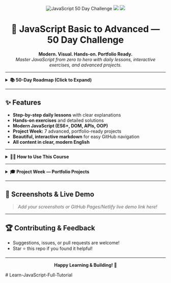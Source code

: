 <!-- Banner -->
<p align="center">
  <img src="https://img.shields.io/badge/JavaScript-50%20Day%20Challenge-yellow?style=for-the-badge&logo=javascript&logoColor=black" alt="JavaScript 50 Day Challenge"/>
  <img src="https://img.shields.io/badge/Portfolio%20Ready-Yes-brightgreen?style=for-the-badge"/>
  <img src="https://img.shields.io/badge/Language-English-blueviolet?style=for-the-badge"/>
</p>

<h1 align="center">🚀 JavaScript Basic to Advanced — 50 Day Challenge</h1>

<p align="center">
  <b>Modern. Visual. Hands-on. Portfolio Ready.</b><br>
  <i>Master JavaScript from zero to hero with daily lessons, interactive exercises, and advanced projects.</i>
</p>

---

<details>
<summary><strong>📚 50-Day Roadmap (Click to Expand)</strong></summary>

| Day | Topic                                    | Practice/Project         |
|-----|------------------------------------------|-------------------------|
|  1  | JS Introduction, Setup, Syntax           | Exercise + Solution     |
|  2  | Variables (var, let, const)              | Exercise + Solution     |
|  3  | Data Types                               | Exercise + Solution     |
|  4  | Type Conversion                          | Exercise + Solution     |
|  5  | Operators & Expressions                  | Exercise + Solution     |
|  6  | String Methods                           | Exercise + Solution     |
|  7  | Number & Math Methods                    | Exercise + Solution     |
|  8  | Control Flow: if, else, switch           | Exercise + Solution     |
|  9  | Loops: for, while, break, continue       | Exercise + Solution     |
| 10  | Functions: Declaration, Expression       | Exercise + Solution     |
| 11  | Scope & Hoisting                         | Exercise + Solution     |
| 12  | Arrow Functions                          | Exercise + Solution     |
| 13  | Arrays: Basics                           | Exercise + Solution     |
| 14  | Array Methods (map, filter, etc.)        | Exercise + Solution     |
| 15  | Objects: Basics                          | Exercise + Solution     |
| 16  | Object Methods & `this`                  | Exercise + Solution     |
| 17  | Nested Objects & Arrays                  | Exercise + Solution     |
| 18  | Date & Time                              | Exercise + Solution     |
| 19  | Error Handling (try, catch)              | Exercise + Solution     |
| 20  | DOM Basics: Selecting Elements           | Exercise + Solution     |
| 21  | DOM Manipulation                         | Exercise + Solution     |
| 22  | Events & Event Listeners                 | Exercise + Solution     |
| 23  | Forms & Validation                       | Exercise + Solution     |
| 24  | Timers: setTimeout, setInterval          | Exercise + Solution     |
| 25  | Local Storage & Session Storage          | Exercise + Solution     |
| 26  | JSON & Data Serialization                | Exercise + Solution     |
| 27  | Fetch API: Basics                        | Exercise + Solution     |
| 28  | Fetch API: Advanced (POST, Error)        | Exercise + Solution     |
| 29  | Promises                                 | Exercise + Solution     |
| 30  | Async/Await                              | Exercise + Solution     |
| 31  | Callbacks & Higher-order Functions       | Exercise + Solution     |
| 32  | Closures                                 | Exercise + Solution     |
| 33  | Prototypes & Inheritance                 | Exercise + Solution     |
| 34  | Classes & OOP                            | Exercise + Solution     |
| 35  | Modules (import/export)                  | Exercise + Solution     |
| 36  | Regular Expressions                      | Exercise + Solution     |
| 37  | Advanced Array Methods                   | Exercise + Solution     |
| 38  | Advanced Object Patterns                 | Exercise + Solution     |
| 39  | Functional Programming                   | Exercise + Solution     |
| 40  | Design Patterns (Factory, Singleton)     | Exercise + Solution     |
| 41  | Error Debugging & DevTools               | Exercise + Solution     |
| 42  | Performance Optimization                 | Exercise + Solution     |
| 43  | Interview Questions & Best Practices     | Exercise + Solution     |
| 44-50 | <b>Project Week: 7 Portfolio Projects</b> | <b>Projects 1-7</b>     |

</details>

---

## ✨ Features
- **Step-by-step daily lessons** with clear explanations
- **Hands-on exercises** and detailed solutions
- **Modern JavaScript (ES6+, DOM, APIs, OOP)**
- **Project Week:** 7 advanced, portfolio-ready projects
- **Beautiful, interactive markdown** for easy GitHub navigation
- **All content in clear, modern English**

---

<details>
<summary><strong>🧑‍💻 How to Use This Course</strong></summary>

1. **Clone or Download** this repository.
2. Open any `days/dayXX/lesson.md` to start learning.
3. Try the matching `exercise.html` and check your work with `solution.html`.
4. Explore the <b>Project-Week</b> folder for advanced portfolio projects.
5. Edit and experiment with the code — make it your own!

</details>

---

<details>
<summary><strong>🎓 Project Week — Portfolio Projects</strong></summary>

- <b>Project 1:</b> Calculator App
- <b>Project 2:</b> To-Do List
- <b>Project 3:</b> Quiz App
- <b>Project 4:</b> Weather Dashboard (API)
- <b>Project 5:</b> Notes App
- <b>Project 6:</b> Image Gallery
- <b>Project 7:</b> Mini Game

Each project includes a README, starter code, and solution ideas.

</details>

---

## 🌈 Screenshots & Live Demo
> _Add your screenshots or GitHub Pages/Netlify live demo link here!_

---

## 🏆 Contributing & Feedback
- Suggestions, issues, or pull requests are welcome!
- Star ⭐ this repo if you found it helpful!

---

<p align="center">
  <b>Happy Learning & Building! 🚀</b>
</p>
#   L e a r n - J a v a S c r i p t - F u l l - T u t o r i a l  
 